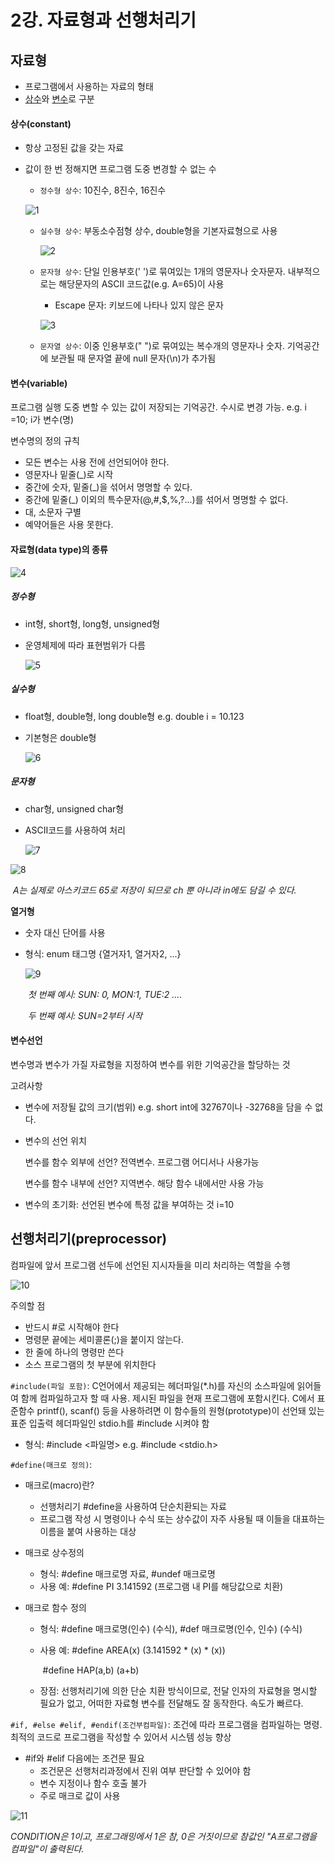 # 2강. 자료형과 선행처리기

## 자료형

- 프로그램에서 사용하는 자료의 형태
- <u>상수</u>와 <u>변수</u>로 구분



#### 상수(constant)

- 항상 고정된 값을 갖는 자료

- 값이 한 번 정해지면 프로그램 도중 변경할 수 없는 수

  - `정수형 상수`: 10진수, 8진수, 16진수

  ![1](https://user-images.githubusercontent.com/51535130/76748306-e06de600-67bd-11ea-91d9-2c1af8c33d3d.png)

  - `실수형 상수`: 부동소수점형 상수, double형을 기본자료형으로 사용

    ![2](https://user-images.githubusercontent.com/51535130/76748493-32167080-67be-11ea-81a8-3d9ad9cbd440.png)

  - `문자형 상수`: 단일 인용부호(' ')로 묶여있는 1개의 영문자나 숫자문자. 내부적으로는 해당문자의 ASCII 코드값(e.g. A=65)이 사용

    * Escape 문자: 키보드에 나타나 있지 않은 문자

    ![3](https://user-images.githubusercontent.com/51535130/76748632-71dd5800-67be-11ea-8811-c7d99e4f2006.png)

    

  - `문자열 상수`: 이중 인용부호(" ")로 묶여있는 복수개의 영문자나 숫자. 기억공간에 보관될 때 문자열 끝에 null 문자(\n)가 추가됨



#### 변수(variable)

프로그램 실행 도중 변할 수 있는 값이 저장되는 기억공간. 수시로 변경 가능.  e.g. i =10; i가 변수(명)



변수명의 정의 규칙

- 모든 변수는 사용 전에 선언되어야 한다.
- 영문자나 밑줄(_)로 시작
- 중간에 숫자, 밑줄(_)을 섞어서 명명할 수 있다.
- 중간에 밑줄(_) 이외의 특수문자(@,#,$,%,?...)를 섞어서 명명할 수 없다.
- 대, 소문자 구별
- 예약어들은 사용 못한다.



#### 자료형(data type)의 종류

![4](https://user-images.githubusercontent.com/51535130/76749631-25931780-67c0-11ea-8b86-5661b82501b0.png)



##### 정수형

- int형, short형, long형, unsigned형

- 운영체제에 따라 표현범위가 다름

  ![5](https://user-images.githubusercontent.com/51535130/76749871-95a19d80-67c0-11ea-8c6a-0462dd945377.png)

##### 실수형

- float형, double형, long double형  e.g. double i = 10.123

- 기본형은 double형

  ![6](https://user-images.githubusercontent.com/51535130/76750077-f5984400-67c0-11ea-8d57-43c89763e9ba.png)

##### 문자형

- char형, unsigned char형

- ASCII코드를 사용하여 처리

  ![7](https://user-images.githubusercontent.com/51535130/76750201-2f694a80-67c1-11ea-8ba6-c310d10677c1.png)

![8](https://user-images.githubusercontent.com/51535130/76750440-a7d00b80-67c1-11ea-9ba6-a05e3280a79e.png)

​                        *A는 실제로 아스키코드 65로 저장이 되므로 ch 뿐 아니라 in에도 담길 수 있다.*

**열거형**

- 숫자 대신 단어를 사용

- 형식: enum 태그명 {열거자1, 열거자2, ...}

  ![9](https://user-images.githubusercontent.com/51535130/76750635-f8476900-67c1-11ea-82ee-4e5fa7907060.png)

  ​                *첫 번째 예시:  SUN: 0, MON:1, TUE:2 ....*

  ​                *두 번째 예시: SUN=2부터 시작*



#### 변수선언

변수명과 변수가 가질 자료형을 지정하여 변수를 위한 기억공간을 할당하는 것



고려사항

- 변수에 저장될 값의 크기(범위)  e.g. short int에 32767이나 -32768을 담을 수 없다.

- 변수의 선언 위치

  변수를 함수 외부에 선언? 전역변수. 프로그램 어디서나 사용가능

  변수를 함수 내부에 선언? 지역변수. 해당 함수 내에서만 사용 가능

- 변수의 초기화: 선언된 변수에 특정 값을 부여하는 것 i=10





## 선행처리기(preprocessor)

컴파일에 앞서 프로그램 선두에 선언된 지시자들을 미리 처리하는 역할을 수행

![10](https://user-images.githubusercontent.com/51535130/76752949-ba4b4480-67c3-11ea-83dd-bd82f8a008dd.png)

주의할 점

- 반드시 #로 시작해야 한다
- 명령문 끝에는 세미콜론(;)을 붙이지 않는다.
- 한 줄에 하나의 명령만 쓴다
- 소스 프로그램의 첫 부분에 위치한다



`#include(파일 포함)`: C언어에서 제공되는 헤더파일(*.h)를 자신의 소스파일에 읽어들여 함께 컴파일하고자 할 때 사용. 제시된 파일을 현재 프로그램에 포함시킨다. C에서 표준함수 printf(), scanf() 등을 사용하려면 이 함수들의 원형(prototype)이 선언돼 있는 표준 입출력 헤더파일인 stdio.h를 #include 시켜야 함

- 형식: #include <파일명>   e.g. #include <stdio.h>

`#define(매크로 정의)`: 

- 매크로(macro)란?
  - 선행처리기 #define을 사용하여 단순치환되는 자료
  - 프로그램 작성 시 명령이나 수식 또는 상수값이 자주 사용될 때 이들을 대표하는 이름을 붙여 사용하는 대상

- 매크로 상수정의

  - 형식: #define 매크로명 자료, #undef 매크로명
  - 사용 예: #define PI 3.141592 (프로그램 내 PI를 해당값으로 치환)

- 매크로 함수 정의

  - 형식: #define 매크로명(인수) (수식), #def 매크로명(인수, 인수) (수식)

  - 사용 예: #define AREA(x) (3.141592 * (x) * (x))

    ​			   #define HAP(a,b) (a+b)

  - 장점: 선행처리기에 의한 단순 치환 방식이므로, 전달 인자의 자료형을 명시할 필요가 없고, 어떠한 자료형 변수를 전달해도 잘 동작한다. 속도가 빠르다.

`#if, #else #elif, #endif(조건부컴파일)`: 조건에 따라 프로그램을 컴파일하는 명령. 최적의 코드로 프로그램을 작성할 수 있어서 시스템 성능 향상

- #if와 #elif 다음에는 조건문 필요
  - 조건문은 선행처리과정에서 진위 여부 판단할 수 있어야 함
  - 변수 지정이나 함수 호출 불가
  - 주로 매크로 값이 사용

![11](https://user-images.githubusercontent.com/51535130/76755039-8887ad00-67c6-11ea-802d-620a764d0803.png)

*CONDITION은 1이고, 프로그래밍에서 1은 참, 0은 거짓이므로 참값인 "A프로그램을 컴파일"이 출력된다.*





